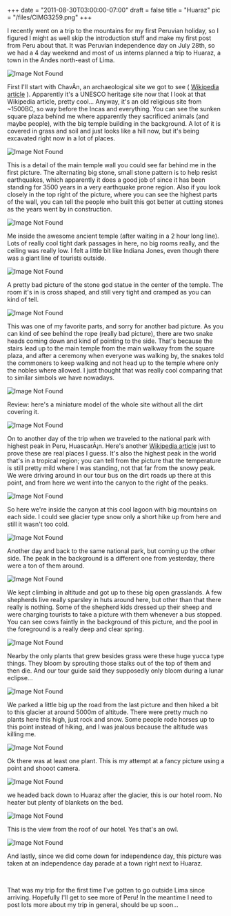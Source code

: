 
+++
date = "2011-08-30T03:00:00-07:00"
draft = false
title = "Huaraz"
pic = "/files/CIMG3259.png"
+++

<p>
I recently went on a trip to the mountains for my first Peruvian holiday, so I figured I might as well skip the introduction stuff and
make my first post from Peru about that.  It was Peruvian independence day on July 28th, so we had a 4 day weekend and most of us interns
planned a trip to Huaraz, a town in the Andes north-east of Lima.  
</p>
<img src = "http://www.justinmccandless.com/uploads/images/huaraz0.jpg" alt = "Image Not Found">
<p>
First I'll start with ChavÃ­n, an archaeological site we got to see (
<a href = "http://en.wikipedia.org/wiki/Chav%C3%ADn_de_Huantar">Wikipedia article</a>
).  Apparently it's a UNESCO heritage site now that I look at that Wikipedia article, pretty cool...  Anyway, it's an old religious site from ~1500BC, so way before the Incas and everything.  You can see the sunken square plaza behind me where apparently they sacrificed animals (and maybe people), with the big temple building in the background.  A lot of it is covered in grass and soil and just looks like a hill now, but it's being excavated right now in a lot of places.
</p>
<img src = "http://www.justinmccandless.com/uploads/images/huaraz1.jpg" alt = "Image Not Found">
<p>
This is a detail of the main temple wall you could see far behind me in the first picture.  The alternating big stone, small stone pattern is to help resist earthquakes, which apparently it does a good job of since it has been standing for 3500 years in a very earthquake prone region.  Also if you look closely in the top right of the picture, where you can see the highest parts of the wall, you can tell the people who built this got better at cutting stones as the years went by in construction.
</p>
<img src = "http://www.justinmccandless.com/uploads/images/huaraz2.jpg" alt = "Image Not Found">
<p>
Me inside the awesome ancient temple (after waiting in a 2 hour long line).  Lots of really cool tight dark passages in here, no big rooms really, and the ceiling was really low.  I felt a little bit like Indiana Jones, even though there was a giant line of tourists outside.
</p>
<img src = "http://www.justinmccandless.com/uploads/images/huaraz3.jpg" alt = "Image Not Found">
<p>
A pretty bad picture of the stone god statue in the center of the temple.  The room it's in is cross shaped, and still very tight and cramped as you can kind of tell.
</p>
<img src = "http://www.justinmccandless.com/uploads/images/huaraz4.jpg" alt = "Image Not Found">
<p>
This was one of my favorite parts, and sorry for another bad picture.  As you can kind of see behind the rope (really bad picture), there are two snake heads coming down and kind of pointing to the side.  That's because the stairs lead up to the main temple from the main walkway from the square plaza, and after a ceremony when everyone was walking by, the snakes told the commoners to keep walking and not head up to the temple where only the nobles where allowed.  I just thought that was really cool comparing that to similar simbols we have nowadays.
</p>
<img src = "http://www.justinmccandless.com/uploads/images/huaraz5.jpg" alt = "Image Not Found">
<p>
Review: here's a miniature model of the whole site without all the dirt covering it.
</p>
<img src = "http://www.justinmccandless.com/uploads/images/huaraz6.jpg" alt = "Image Not Found">
<p>
On to another day of the trip when we traveled to the national park with highest peak in Peru, HuascarÃ¡n.  Here's another
<a href = "http://en.wikipedia.org/wiki/Huascar%C3%A1n">Wikipedia article</a>
just to prove these are real places I guess.  It's also the highest peak in the world that's in a tropical region; you can tell from the picture that the temperature is still pretty mild where I was standing, not that far from the snowy peak.  We were driving around in our tour bus on the dirt roads up there at this point, and from here we went into the canyon to the right of the peaks.
</p>
<img src = "http://www.justinmccandless.com/uploads/images/huaraz7.jpg" alt = "Image Not Found">
<p>
So here we're inside the canyon at this cool lagoon with big mountains on each side.  I could see glacier type snow only a short hike up from here and still it wasn't too cold.
</p>
<img src = "http://www.justinmccandless.com/uploads/images/huaraz8.jpg" alt = "Image Not Found">
<p>
Another day and back to the same national park, but coming up the other side.  The peak in the background is a different one from yesterday, there were a ton of them around.
</p>
<img src = "http://www.justinmccandless.com/uploads/images/huaraz9.jpg" alt = "Image Not Found">
<p>
We kept climbing in altitude and got up to these big open grasslands.  A few shepherds live really sparsley in huts around here, but other than that there really is nothing.  Some of the shepherd kids dressed up their sheep and were charging tourists to take a picture with them whenever a bus stopped.  You can see cows faintly in the background of this picture, and the pool in the foreground is a really deep and clear spring.
</p>
<img src = "http://www.justinmccandless.com/uploads/images/huaraz10.jpg" alt = "Image Not Found">
<p>
Nearby the only plants that grew besides grass were these huge yucca type things.  They bloom by sprouting those stalks out of the top of them and then die.  And our tour guide said they supposedly only bloom during a lunar eclipse...
</p>
<img src = "http://www.justinmccandless.com/uploads/images/huaraz11.jpg" alt = "Image Not Found">
<p>
We parked a little big up the road from the last picture and then hiked a bit to this glacier at around 5000m of altitude.  There were pretty much no plants here this high, just rock and snow.  Some people rode horses up to this point instead of hiking, and I was jealous because the altitude was killing me.
</p>
<img src = "http://www.justinmccandless.com/uploads/images/huaraz12.jpg" alt = "Image Not Found">
<p>
Ok there was at least one plant.  This is my attempt at a fancy picture using a point and shooot camera.
</p>
<img src = "http://www.justinmccandless.com/uploads/images/huaraz13.jpg" alt = "Image Not Found">
<p>
we headed back down to Huaraz after the glacier, this is our hotel room.  No heater but plenty of blankets on the bed.
</p>
<img src = "http://www.justinmccandless.com/uploads/images/huaraz14.jpg" alt = "Image Not Found">
<p>
This is the view from the roof of our hotel.  Yes that's an owl.
</p>
<img src = "http://www.justinmccandless.com/uploads/images/huaraz15.jpg" alt = "Image Not Found">
<p>
And lastly, since we did come down for independence day, this picture was taken at an independence day parade at a town right next to Huaraz.
<p>
<br>
<p>
That was my trip for the first time I've gotten to go outside Lima since arriving.  Hopefully I'll get to see more of Peru!  In the meantime I need to post lots more about my trip in general, should be up soon...
</p>
